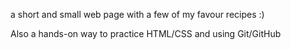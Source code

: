 a short and small web page with a few of my favour recipes :)

Also a hands-on way to practice HTML/CSS and using Git/GitHub